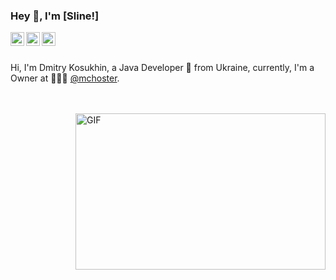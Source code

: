 ### Hey 👋, I'm [Sline!]

<a href="https://t.me/slinedev">
  <img align="left" alt="My Blogs | Twitter" width="22px" src="https://cdn.jsdelivr.net/npm/simple-icons@v3/icons/telegram.svg" />
</a>
<a href="https://www.instagram.com/in/slinegg/">
  <img align="left" alt="My Life" width="22px" src="https://cdn.jsdelivr.net/npm/simple-icons@v3/icons/instagram.svg" />
</a>
<a href="https://discord.gg/xHHGPDEDFW">
  <img align="left" alt="My Discord" width="22px" src="https://cdn.jsdelivr.net/npm/simple-icons@v3/icons/discord.svg" />
</a>

<br />
<br />

Hi, I'm Dmitry Kosukhin, a Java Developer 🚀 from Ukraine, currently, I'm a Owner at 🙍🏽‍♂️ [@mchoster](https://www.mchoster.ru/).

<br/>
<br/>

  <img align="right" height="250" width="400" alt="GIF" src="https://miro.medium.com/max/1360/1*IRGHmiGsa16stedQvIaZfw.gif" />


